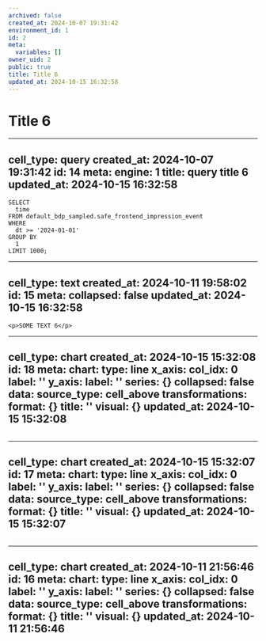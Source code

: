 ```yaml
---
archived: false
created_at: 2024-10-07 19:31:42
environment_id: 1
id: 2
meta:
  variables: []
owner_uid: 2
public: true
title: Title 6
updated_at: 2024-10-15 16:32:58
---
```


# Title 6

---
cell_type: query
created_at: 2024-10-07 19:31:42
id: 14
meta:
  engine: 1
  title: query title 6
updated_at: 2024-10-15 16:32:58
---
```query
SELECT
  time
FROM default_bdp_sampled.safe_frontend_impression_event
WHERE
  dt >= '2024-01-01'
GROUP BY
  1
LIMIT 1000;

```

---
cell_type: text
created_at: 2024-10-11 19:58:02
id: 15
meta:
  collapsed: false
updated_at: 2024-10-15 16:32:58
---
```text
<p>SOME TEXT 6</p>
```

---
cell_type: chart
created_at: 2024-10-15 15:32:08
id: 18
meta:
  chart:
    type: line
    x_axis:
      col_idx: 0
      label: ''
    y_axis:
      label: ''
      series: {}
  collapsed: false
  data:
    source_type: cell_above
    transformations:
      format: {}
  title: ''
  visual: {}
updated_at: 2024-10-15 15:32:08
---
```chart

```

---
cell_type: chart
created_at: 2024-10-15 15:32:07
id: 17
meta:
  chart:
    type: line
    x_axis:
      col_idx: 0
      label: ''
    y_axis:
      label: ''
      series: {}
  collapsed: false
  data:
    source_type: cell_above
    transformations:
      format: {}
  title: ''
  visual: {}
updated_at: 2024-10-15 15:32:07
---
```chart

```

---
cell_type: chart
created_at: 2024-10-11 21:56:46
id: 16
meta:
  chart:
    type: line
    x_axis:
      col_idx: 0
      label: ''
    y_axis:
      label: ''
      series: {}
  collapsed: false
  data:
    source_type: cell_above
    transformations:
      format: {}
  title: ''
  visual: {}
updated_at: 2024-10-11 21:56:46
---
```chart

```